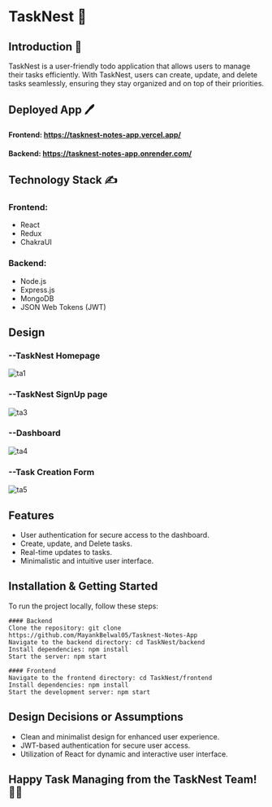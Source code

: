 # TaskNest 📝

## Introduction 🔔
TaskNest is a user-friendly todo application that allows users to manage their tasks efficiently. With TaskNest, users can create, update, and delete tasks seamlessly, ensuring they stay organized and on top of their priorities.

## Deployed App 🖊️
#### Frontend: https://tasknest-notes-app.vercel.app/
#### Backend: https://tasknest-notes-app.onrender.com/

## Technology Stack  ✍️
### Frontend:
- React
- Redux
- ChakraUI
### Backend:
- Node.js
- Express.js
- MongoDB
- JSON Web Tokens (JWT)
## Design
### --TaskNest Homepage
![ta1](https://github.com/MayankBelwal05/Tasknest-Notes-App/assets/147751671/36a940cb-87f9-42a6-ad8f-ee34e0bfbacb)

### --TaskNest SignUp page

![ta3](https://github.com/MayankBelwal05/Tasknest-Notes-App/assets/147751671/d160dfde-55b0-4158-8cd1-08b19b3f3362)


### --Dashboard
![ta4](https://github.com/MayankBelwal05/Tasknest-Notes-App/assets/147751671/85454408-69a4-4140-94b6-6c540453d13b)

### --Task Creation Form
![ta5](https://github.com/MayankBelwal05/Tasknest-Notes-App/assets/147751671/a71bf3aa-4e0b-4cf3-a882-f8c4dac4cdf4)


## Features
- User authentication for secure access to the dashboard.
- Create, update, and Delete tasks.
- Real-time updates to tasks.
- Minimalistic and intuitive user interface.

## Installation & Getting Started
To run the project locally, follow these steps:

```
#### Backend
Clone the repository: git clone https://github.com/MayankBelwal05/Tasknest-Notes-App
Navigate to the backend directory: cd TaskNest/backend
Install dependencies: npm install
Start the server: npm start

#### Frontend
Navigate to the frontend directory: cd TaskNest/frontend
Install dependencies: npm install
Start the development server: npm start
```

## Design Decisions or Assumptions
- Clean and minimalist design for enhanced user experience.
- JWT-based authentication for secure user access.
- Utilization of React for dynamic and interactive user interface.

## Happy Task Managing from the TaskNest Team! 📅🚀
